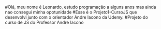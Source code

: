 #Olá, meu nome é Leonardo, estudo programação a alguns anos mas ainda nao consegui minha opotunidade
#Esse é o Projeto1-CursoJS que desenvolvi junto com o orientador Andre Iacono da Udemy.
#Projeto do curso de JS do Professor Andre Iacono
